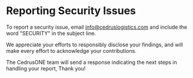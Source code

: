 # Reporting Security Issues

To report a security issue, email [info@cedruslogistics.com](mailto:info@cedruslogistics.com) and include the word "SECURITY" in the subject line.

 We appreciate your efforts to responsibly disclose your findings, and will make every effort to acknowledge your contributions. 
 
 The CedrusONE team will send a response indicating the next steps in handling your report, Thank you!

